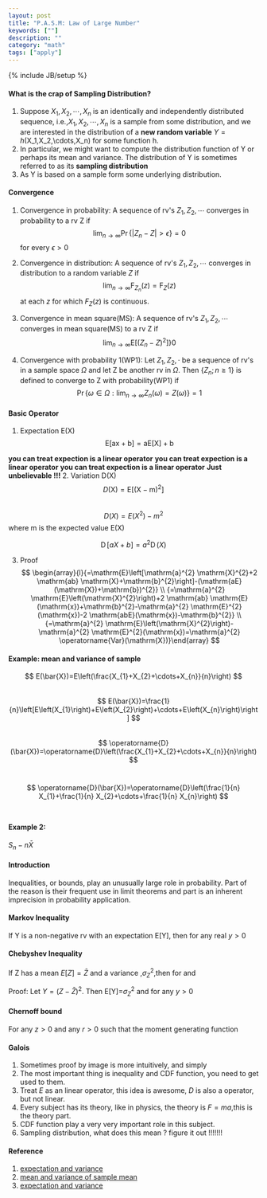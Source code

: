 ```yaml
---
layout: post
title: "P.A.S.M: Law of Large Number"
keywords: [""]
description: ""
category: "math"
tags: ["apply"]
---
```

{% include JB/setup %}

#### What is the crap of Sampling Distribution?
1. Suppose $X_1,X_2,\cdots,X_n$ is an identically and independently distributed
   sequence, i.e.,$X_1,X_2,\cdots,X_n$ is a sample from some distribution, and
   we are interested in the distribution of a **new random variable** $Y=h($X_1,X_2,\cdots,X_n$)$ for
   some function h.
2. In particular, we might want to compute the distribution function of Y or
   perhaps its mean and variance. The distribution of Y is sometimes referred to
   as its **sampling distribution**
3. As Y is based on a sample form some underlying distribution.


#### Convergence
1. Convergence in probability:
A sequence of rv's $Z_1,Z_2,\cdots$ converges
   in probability to a rv Z if 
$$
\lim _{n \rightarrow \infty}
\operatorname{Pr}\left\{\left|Z_{n}-Z\right|>\epsilon\right\}=0
$$ for every $\epsilon > 0$
2. Convergence in distribution:
A sequence of rv's $Z_1,Z_2,\cdots$ converges
   in distribution to a random variable $Z$ if 
$$
\lim _{n \rightarrow \infty} \mathrm{F}_{Z_{n}}(z)=\mathrm{F}_{Z}(z)
$$
at each $z$ for which $F_Z(z)$ is continuous.
3. Convergence in mean square(MS): A sequence of rv's $Z_1,Z_2,\cdots$ converges
   in mean square(MS) to a rv Z if 
$$
\left.\lim _{n \rightarrow \infty}
\mathrm{E}\left[\left(Z_{n}-Z\right)^{2}\right]\right\} 0
$$

4. Convergence with probability 1(WP1):
Let $Z_1,Z_2,\cdot$ be a sequence of rv's in a sample space $\Omega$ and let Z
be another rv in $\Omega$. Then $\{ Z_n; n\geq 1\}$ is defined to converge to Z
with probability(WP1) if 
$$
\operatorname{Pr}\left\{\omega \in \Omega: \lim _{n \rightarrow \infty}
Z_{n}(\omega)=Z(\omega)\right\}=1
$$



#### Basic Operator
1. Expectation E(X)
$$
\mathrm{E}[\mathrm{a} \mathrm{x}+\mathrm{b}]=\mathrm{aE}[\mathrm{X}]+\mathrm{b}
$$

**you can treat expection is a linear operator**
**you can treat expection is a linear operator**
**you can treat expection is a linear operator**
**Just unbelievable !!!**
2. Variation D(X)
$$
D(\mathrm{X})=\mathrm{E}\left[(\mathrm{X}-\mathrm{m})^{2}\right]
$$ <br />
$$
D(X)=E(X^2)-m^2 
$$
where m is the expected value E(X)

$$
\operatorname{D}[a X+b]=a^{2} \operatorname{D}(X)
$$

3. Proof
$$
\begin{array}{l}{=\mathrm{E}\left[\mathrm{a}^{2} \mathrm{X}^{2}+2 \mathrm{ab}
\mathrm{X}+\mathrm{b}^{2}\right]-(\mathrm{aE}(\mathrm{X})+\mathrm{b})^{2}} \\
{=\mathrm{a}^{2} \mathrm{E}\left(\mathrm{X}^{2}\right)+2 \mathrm{ab}
\mathrm{E}(\mathrm{x})+\mathrm{b}^{2}-\mathrm{a}^{2}
\mathrm{E}^{2}(\mathrm{x})-2 \mathrm{abE}(\mathrm{x})-\mathrm{b}^{2}} \\
{=\mathrm{a}^{2} \mathrm{E}\left(\mathrm{X}^{2}\right)-\mathrm{a}^{2}
\mathrm{E}^{2}(\mathrm{x})=\mathrm{a}^{2}
\operatorname{Var}(\mathrm{X})}\end{array}
$$

#### Example: mean and variance of sample 
$$
E(\bar{X})=E\left(\frac{X_{1}+X_{2}+\cdots+X_{n}}{n}\right)
$$
<br />
$$
E(\bar{X})=\frac{1}{n}\left[E\left(X_{1}\right)+E\left(X_{2}\right)+\cdots+E\left(X_{n}\right)\right]
$$
<br />
$$
\operatorname{D}(\bar{X})=\operatorname{D}\left(\frac{X_{1}+X_{2}+\cdots+X_{n}}{n}\right)
$$
<br />

$$
\operatorname{D}(\bar{X})=\operatorname{D}\left(\frac{1}{n}
X_{1}+\frac{1}{n} X_{2}+\cdots+\frac{1}{n} X_{n}\right)
$$
<br />

#### Example 2:
$S_n-n\bar{X}$





#### Introduction
Inequalities, or bounds, play an unusually large role in probability. Part of
the reason is their frequent use in limit theorems and part is an inherent
imprecision in probability application.

#### Markov Inequality
If Y is a non-negative rv with an expectation E[Y], then for any real $y>0$

#### Chebyshev Inequality
If Z has a mean $E[Z]=\bar{Z}$ and a variance ,$\sigma_{Z}^2$,then for and

Proof: Let $Y=(Z-\bar{Z})^2$. Then E[Y]=$\sigma_{Z}^2$ and for any $y>0$

#### Chernoff bound
For any $z>0$ and any $r>0$ such that the moment generating function 


#### Galois
1. Sometimes proof by image is more intuitively, and simply
2. The most important thing is inequality and CDF function, you need to get used
   to them.
3. Treat $E$ as an linear operator, this idea is awesome, $D$ is also a
   operator, but not linear.
4. Every subject has its theory, like in physics, the theory is $F=ma$,this is
   the theory part. 
5. CDF function play a very very important role in this subject.
6. Sampling distribution, what does this mean ?  figure it out !!!!!!!

#### Reference
1. [expectation and variance](https://revisionmaths.com/advanced-level-maths-revision/statistics/expectation-and-variance)
2. [mean and variance of sample
   mean](https://newonlinecourses.science.psu.edu/stat414/node/167/)
3. [expectation and variance](https://www.stat.auckland.ac.nz/~fewster/325/notes/ch3.pdf)

